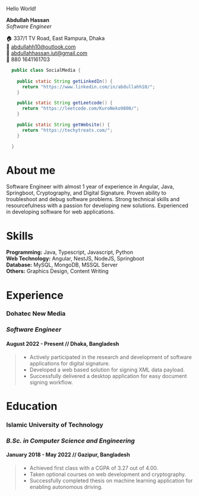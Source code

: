 Hello World!

**Abdullah Hassan**<br/>
*Software Engineer*

🏠 337/1 TV Road, East Rampura, Dhaka<br/>
📧 abdullahh10@outlook.com<br/>
📧 abdullahhassan.iut@gmail.com<br/>
📱 880 1641161703

```java
  public class SocialMedia {
    
    public static String getLinkedIn() {
      return "https://www.linkedin.com/in/abdullahh10/";
    }

    public static String getLeetcode() {
      return "https://leetcode.com/KuroNeko9800/";
    }

    public static String getWebsite() {
      return "https://techytreats.com/";
    }

  }
```

# **About me**
Software Engineer with almost 1 year of experience in Angular, Java, Springboot, Cryptography, and Digital Signature. Proven ability to troubleshoot and debug software problems. Strong technical skills and resourcefulness with a passion for developing new solutions. Experienced in developing software for web applications.

# **Skills**
**Programming:** Java, Typescript, Javascript, Python<br/>
**Web Technology:** Angular, NestJS, NodeJS, Springboot<br/>
**Database:** MySQL, MongoDB, MSSQL Server<br/>
**Others:** Graphics Design, Content Writing<br/>

# **Experience**
### Dohatec New Media
### *Software Engineer* 
#### August 2022 - Present // Dhaka, Bangladesh
> - Actively participated in the research and development of software applications for digital signature.
> - Developed a web based solution for signing XML data payload.
> - Successfully delivered a desktop application for easy document signing workflow.

# **Education**
### Islamic University of Technology
### *B.Sc. in Computer Science and Engineering*
#### January 2018 - May 2022 // Gazipur, Bangladesh 
> - Achieved first class with a CGPA of 3.27 out of 4.00.
> - Taken optional courses on web development and cryptography.
> - Successfully completed thesis on machine learning application for enabling autonomous driving.


<!---
AbdullahH10/AbdullahH10 is a ✨ special ✨ repository because its `README.md` (this file) appears on your GitHub profile.
You can click the Preview link to take a look at your changes.
--->
